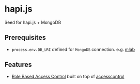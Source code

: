 # hapi.js

Seed for hapi.js + MongoDB


## Prerequisites

- `process.env.DB_URI` defined for `MongoDB` connection. e.g. [mlab](https://mlab.com/databases/funbox)


## Features

- [Role Based Access Control](https://en.wikipedia.org/wiki/Role-based_access_control) built on top of [accesscontrol](https://github.com/onury/accesscontrol)

